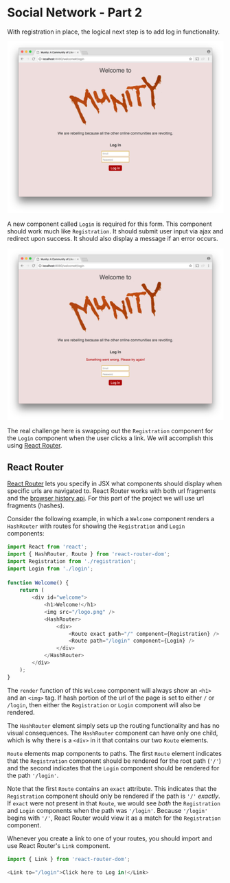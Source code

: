 # Social Network - Part 2

With registration in place, the logical next step is to add log in functionality.

![Munity Log in](munity1.png)

A new component called `Login` is required for this form. This component should work much like `Registration`. It should submit user input via ajax and redirect upon success. It should also display a message if an error occurs.

![Munity Log in Error](munity2.png)

The real challenge here is swapping out the `Registration` component for the `Login` component when the user clicks a link. We will accomplish this using [React Router](https://reacttraining.com/react-router/).

## React Router

[React Router](https://reacttraining.com/react-router/web) lets you specify in JSX what components should display when specific urls are navigated to. React Router works with both url fragments and the [browser history api](https://developer.mozilla.org/en-US/docs/Web/API/History_API). For this part of the project we will use url fragments (hashes).

Consider the following example, in which a `Welcome` component renders a `HashRouter` with routes for showing the `Registration` and `Login` components:

```js
import React from 'react';
import { HashRouter, Route } from 'react-router-dom';
import Registration from './registration';
import Login from './login';

function Welcome() {
    return (
        <div id="welcome">
            <h1>Welcome!</h1>
            <img src="/logo.png" />
            <HashRouter>
                <div>
                    <Route exact path="/" component={Registration} />
                    <Route path="/login" component={Login} />
                </div>
            </HashRouter>
        </div>
    );
}
```

The `render` function of this `Welcome` component will always show an `<h1>` and an `<img>` tag. If hash portion of the url of the page is set to either `/` or `/login`, then either the `Registration` or `Login` component will also be rendered.

The `HashRouter` element simply sets up the routing functionality and has no visual consequences. The `HashRouter` component can have only one child, which is why there is a `<div>` in it that contains our two `Route` elements.

`Route` elements map components to paths. The first `Route` element indicates that the `Registration` component should be rendered for the root path (`'/'`) and the second indicates that the `Login` component should be rendered for the path `'/login'`.

Note that the first `Route` contains an `exact` attribute. This indicates that the `Registration` component should only be rendered if the path is `'/'` _exactly_. If `exact` were not present in that `Route`, we would see _both_ the `Registration` and `Login` components when the path was `'/login'`. Because `'/login'` begins with `'/'`, React Router would view it as a match for the `Registration` component.

Whenever you create a link to one of your routes, you should import and use React Router's `Link` component.

```js
import { Link } from 'react-router-dom';
```

```js
<Link to="/login">Click here to Log in!</Link>
```
